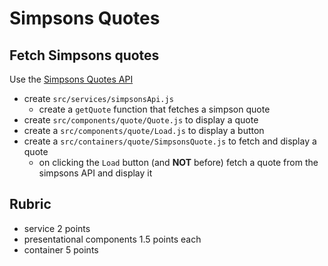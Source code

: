 # Simpsons Quotes

## Fetch Simpsons quotes

Use the [Simpsons Quotes API](https://thesimpsonsquoteapi.glitch.me)

- create `src/services/simpsonsApi.js`
  - create a `getQuote` function that fetches a simpson quote
- create `src/components/quote/Quote.js` to display a quote
- create a `src/components/quote/Load.js` to display a button
- create a `src/containers/quote/SimpsonsQuote.js` to fetch and display a quote
  - on clicking the `Load` button (and **NOT** before) fetch a quote from the simpsons API and display it

## Rubric

* service 2 points
* presentational components 1.5 points each
* container 5 points